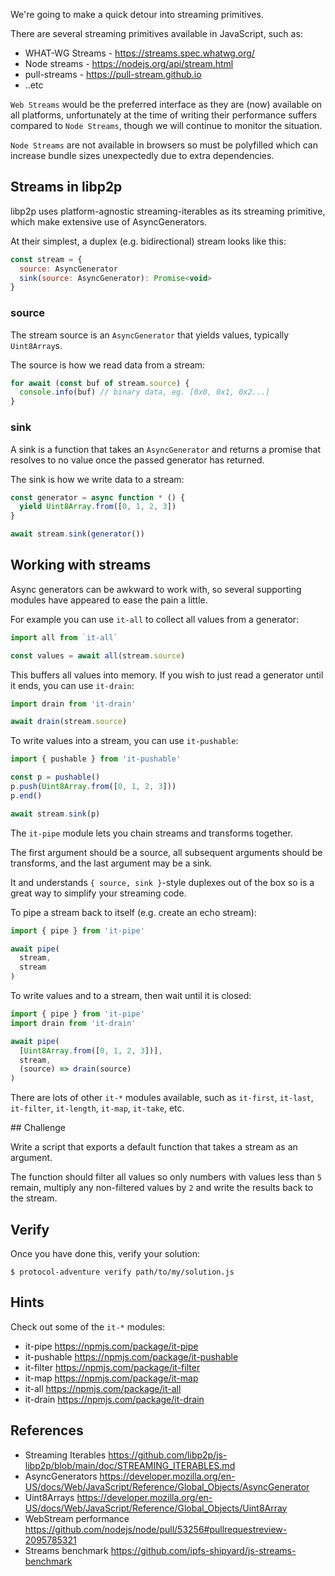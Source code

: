 We're going to make a quick detour into streaming primitives.

There are several streaming primitives available in JavaScript, such as:

- WHAT-WG Streams - https://streams.spec.whatwg.org/
- Node streams - https://nodejs.org/api/stream.html
- pull-streams - https://pull-stream.github.io
- ..etc

`Web Streams` would be the preferred interface as they are (now) available on all platforms, unfortunately at the time of writing their performance suffers compared to `Node Streams`, though we will continue to monitor the situation.

`Node Streams` are not available in browsers so must be polyfilled which can increase bundle sizes unexpectedly due to extra dependencies.

## Streams in libp2p

libp2p uses platform-agnostic streaming-iterables as its streaming primitive, which make extensive use of AsyncGenerators.

At their simplest, a duplex (e.g. bidirectional) stream looks like this:

```js
const stream = {
  source: AsyncGenerator
  sink(source: AsyncGenerator): Promise<void>
}
```

### source

The stream source is an `AsyncGenerator` that yields values, typically `Uint8Array`s.

The source is how we read data from a stream:

```js
for await (const buf of stream.source) {
  console.info(buf) // binary data, eg. [0x0, 0x1, 0x2...]
}
```

### sink

A sink is a function that takes an `AsyncGenerator` and returns a promise that resolves to no value once the passed generator has returned.

The sink is how we write data to a stream:

```js
const generator = async function * () {
  yield Uint8Array.from([0, 1, 2, 3])
}

await stream.sink(generator())
```

## Working with streams

Async generators can be awkward to work with, so several supporting modules have appeared to ease the pain a little.

For example you can use `it-all` to collect all values from a generator:

```js
import all from `it-all`

const values = await all(stream.source)
```

This buffers all values into memory.  If you wish to just read a generator until it ends, you can use `it-drain`:

```js
import drain from 'it-drain'

await drain(stream.source)
```

To write values into a stream, you can use `it-pushable`:

```js
import { pushable } from 'it-pushable'

const p = pushable()
p.push(Uint8Array.from([0, 1, 2, 3]))
p.end()

await stream.sink(p)
```

The `it-pipe` module lets you chain streams and transforms together.

The first argument should be a source, all subsequent arguments should be transforms, and the last argument may be a sink.

It and understands `{ source, sink }`-style duplexes out of the box so is a great way to simplify your streaming code.

To pipe a stream back to itself (e.g. create an echo stream):

```js
import { pipe } from 'it-pipe'

await pipe(
  stream,
  stream
)
```

To write values and to a stream, then wait until it is closed:

```js
import { pipe } from 'it-pipe'
import drain from 'it-drain'

await pipe(
  [Uint8Array.from([0, 1, 2, 3])],
  stream,
  (source) => drain(source)
)
```

There are lots of other `it-*` modules available, such as `it-first`, `it-last`, `it-filter`, `it-length`, `it-map`, `it-take`, etc.

## Challenge

Write a script that exports a default function that takes a stream as an argument.

The function should filter all values so only numbers with values less than `5` remain, multiply any non-filtered values by `2` and write the results back to the stream.

## Verify

Once you have done this, verify your solution:

```console
$ protocol-adventure verify path/to/my/solution.js
```

## Hints

Check out some of the `it-*` modules:

- it-pipe https://npmjs.com/package/it-pipe
- it-pushable https://npmjs.com/package/it-pushable
- it-filter https://npmjs.com/package/it-filter
- it-map https://npmjs.com/package/it-map
- it-all https://npmjs.com/package/it-all
- it-drain https://npmjs.com/package/it-drain

## References

- Streaming Iterables https://github.com/libp2p/js-libp2p/blob/main/doc/STREAMING_ITERABLES.md
- AsyncGenerators https://developer.mozilla.org/en-US/docs/Web/JavaScript/Reference/Global_Objects/AsyncGenerator
- Uint8Arrays https://developer.mozilla.org/en-US/docs/Web/JavaScript/Reference/Global_Objects/Uint8Array
- WebStream performance https://github.com/nodejs/node/pull/53256#pullrequestreview-2095785321
- Streams benchmark https://github.com/ipfs-shipyard/js-streams-benchmark
